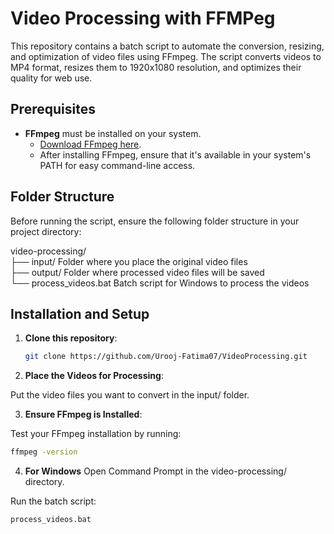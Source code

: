 # Video Processing with FFMPeg

This repository contains a batch script to automate the conversion, resizing, and optimization of video files using FFmpeg. The script converts videos to MP4 format, resizes them to 1920x1080 resolution, and optimizes their quality for web use.

## Prerequisites

- **FFmpeg** must be installed on your system.
  - [Download FFmpeg here](https://ffmpeg.org/download.html).
  - After installing FFmpeg, ensure that it's available in your system's PATH for easy command-line access.

## Folder Structure

Before running the script, ensure the following folder structure in your project directory:

video-processing/ <br>
├── input/          Folder where you place the original video files <br>
├── output/         Folder where processed video files will be saved <br>
└── process_videos.bat   Batch script for Windows to process the videos <br>


## Installation and Setup

1. **Clone this repository**:

   ```bash
   git clone https://github.com/Urooj-Fatima07/VideoProcessing.git

2. **Place the Videos for Processing**:

Put the video files you want to convert in the input/ folder.

3. **Ensure FFmpeg is Installed**:

Test your FFmpeg installation by running:
```bash
ffmpeg -version
```

4. **For Windows**
Open Command Prompt in the video-processing/ directory.

Run the batch script:
```bash
process_videos.bat
